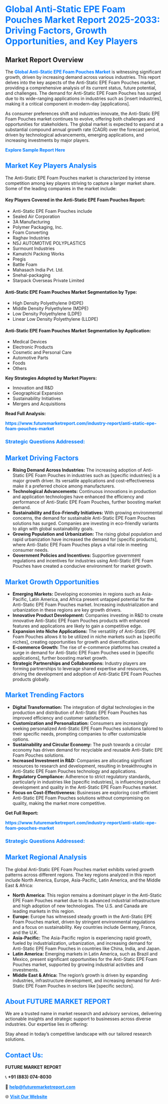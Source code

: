 <h1 style="color: #007BFF;">Global Anti-Static EPE Foam Pouches Market Report 2025-2033: Driving Factors, Growth Opportunities, and Key Players</h1>

<section id="overview">
<h2>Market Report Overview</h2>
<p>The <a href="https://www.futuremarketreport.com/industry-report/anti-static-epe-foam-pouches-market" style="color: #007BFF; text-decoration: none;"><strong>Global Anti-Static EPE Foam Pouches Market</strong></a> is witnessing significant growth, driven by increasing demand across various industries. This report delves into the key aspects of the Anti-Static EPE Foam Pouches market, providing a comprehensive analysis of its current status, future potential, and challenges. The demand for Anti-Static EPE Foam Pouches has surged due to its wide-ranging applications in industries such as [insert industries], making it a critical component in modern-day [applications].</p>
<p>As consumer preferences shift and industries innovate, the Anti-Static EPE Foam Pouches market continues to evolve, offering both challenges and opportunities for stakeholders. The global market is expected to expand at a substantial compound annual growth rate (CAGR) over the forecast period, driven by technological advancements, emerging applications, and increasing investments by major players.</p>
</section>

<section id="overview">
<p><a href="https://www.futuremarketreport.com/request-sample/reportId=100447" style="color: #007BFF; text-decoration: none;"><strong>Explore Sample Report Here</strong></a></p>
</section>

<section id="key-players">
<h2 style="color: #007BFF;">Market Key Players Analysis</h2>
<p>The Anti-Static EPE Foam Pouches market is characterized by intense competition among key players striving to capture a larger market share. Some of the leading companies in the market include:</p>
<h4>Key Players Covered in the Anti-Static EPE Foam Pouches Report:</h4>
<ul><li>Anti-Static EPE Foam Pouches include</li><li>Sealed Air Corporation</li><li>3A Manufacturing</li><li>Polymer Packaging, Inc.</li><li>Foam Converting</li><li>Raghav Industries</li><li>NSJ AUTOMOTIVE POLYPLASTICS</li><li>Surmount Industries</li><li>Kamatchi Packing Works</li><li>Pregis</li><li>Battle Foam</li><li>Mahasach India Pvt. Ltd.</li><li>Snehal-packaging</li><li>Starpack Overseas Private Limited</li></ul>
<h4>Anti-Static EPE Foam Pouches Market Segmentation by Type:</h4>
<ul><li>High Density Polyethylene (HDPE)</li><li>Middle Density Polyethylene (MDPE)</li><li>Low Density Polyethylene (LDPE)</li><li>Linear Low Density Polyethylene (LLDPE)</li></ul>

<h4>Anti-Static EPE Foam Pouches Market Segmentation by Application:</h4>
<ul><li>Medical Devices</li><li>Electronic Products</li><li>Cosmetic and Personal Care</li><li>Automotive Parts</li><li>Foods</li><li>Others</li></ul>
<p><strong>Key Strategies Adopted by Market Players:</strong></p>
<ul>
<li>Innovation and R&D</li>
<li>Geographical Expansion</li>
<li>Sustainability Initiatives</li>
<li>Mergers and Acquisitions</li>
</ul>
</section>

<section>
<p><strong>Read Full Analysis: </strong></p><a href="https://www.futuremarketreport.com/industry-report/anti-static-epe-foam-pouches-market" style="color: #007BFF; text-decoration: none;"><strong>https://www.futuremarketreport.com/industry-report/anti-static-epe-foam-pouches-market</strong></a>
<h3 style="color: #007BFF;">Strategic Questions Addressed:</h3>
</section>

<section id="driving-factors">
<h2 style="color: #007BFF;">Market Driving Factors</h2>
<ul>
<li><strong>Rising Demand Across Industries:</strong> The increasing adoption of Anti-Static EPE Foam Pouches in industries such as [specific industries] is a major growth driver. Its versatile applications and cost-effectiveness make it a preferred choice among manufacturers.</li>
<li><strong>Technological Advancements:</strong> Continuous innovations in production and application technologies have enhanced the efficiency and performance of Anti-Static EPE Foam Pouches, further boosting market demand.</li>
<li><strong>Sustainability and Eco-Friendly Initiatives:</strong> With growing environmental concerns, the demand for sustainable Anti-Static EPE Foam Pouches solutions has surged. Companies are investing in eco-friendly variants to align with global sustainability goals.</li>
<li><strong>Growing Population and Urbanization:</strong> The rising global population and rapid urbanization have increased the demand for [specific products], where Anti-Static EPE Foam Pouches plays a vital role in meeting consumer needs.</li>
<li><strong>Government Policies and Incentives:</strong> Supportive government regulations and incentives for industries using Anti-Static EPE Foam Pouches have created a conducive environment for market growth.</li>
</ul>
</section>

<section id="growth-opportunities">
<h2 style="color: #007BFF;">Market Growth Opportunities</h2>
<ul>
<li><strong>Emerging Markets:</strong> Developing economies in regions such as Asia-Pacific, Latin America, and Africa present untapped potential for the Anti-Static EPE Foam Pouches market. Increasing industrialization and urbanization in these regions are key growth drivers.</li>
<li><strong>Innovative Product Development:</strong> Companies investing in R&D to create innovative Anti-Static EPE Foam Pouches products with enhanced features and applications are likely to gain a competitive edge.</li>
<li><strong>Expansion into Niche Applications:</strong> The versatility of Anti-Static EPE Foam Pouches allows it to be utilized in niche markets such as [specific niches], creating opportunities for growth and diversification.</li>
<li><strong>E-commerce Growth:</strong> The rise of e-commerce platforms has created a surge in demand for Anti-Static EPE Foam Pouches used in [specific applications], further boosting market growth.</li>
<li><strong>Strategic Partnerships and Collaborations:</strong> Industry players are forming partnerships to leverage shared expertise and resources, driving the development and adoption of Anti-Static EPE Foam Pouches products globally.</li>
</ul>
</section>

<section id="trending-factors">
<h2 style="color: #007BFF;">Market Trending Factors</h2>
<ul>
<li><strong>Digital Transformation:</strong> The integration of digital technologies in the production and distribution of Anti-Static EPE Foam Pouches has improved efficiency and customer satisfaction.</li>
<li><strong>Customization and Personalization:</strong> Consumers are increasingly seeking personalized Anti-Static EPE Foam Pouches solutions tailored to their specific needs, prompting companies to offer customizable options.</li>
<li><strong>Sustainability and Circular Economy:</strong> The push towards a circular economy has driven demand for recyclable and reusable Anti-Static EPE Foam Pouches solutions.</li>
<li><strong>Increased Investment in R&D:</strong> Companies are allocating significant resources to research and development, resulting in breakthroughs in Anti-Static EPE Foam Pouches technology and applications.</li>
<li><strong>Regulatory Compliance:</strong> Adherence to strict regulatory standards, particularly in industries like [specific industries], is influencing product development and quality in the Anti-Static EPE Foam Pouches market.</li>
<li><strong>Focus on Cost-Effectiveness:</strong> Businesses are exploring cost-efficient Anti-Static EPE Foam Pouches solutions without compromising on quality, making the market more competitive.</li>
</ul>
</section>

<section>
<p><strong>Get Full Report: </strong></p><a href="https://www.futuremarketreport.com/industry-report/anti-static-epe-foam-pouches-market" style="color: #007BFF; text-decoration: none;"><strong>https://www.futuremarketreport.com/industry-report/anti-static-epe-foam-pouches-market</strong></a>
<h3 style="color: #007BFF;">Strategic Questions Addressed:</h3>
</section>


<section id="regional-analysis">
<h2 style="color: #007BFF;">Market Regional Analysis</h2>
<p>The global Anti-Static EPE Foam Pouches market exhibits varied growth patterns across different regions. The key regions analyzed in this report include North America, Europe, Asia-Pacific, Latin America, and the Middle East & Africa:</p>
<ul>
<li><strong>North America:</strong> This region remains a dominant player in the Anti-Static EPE Foam Pouches market due to its advanced industrial infrastructure and high adoption of new technologies. The U.S. and Canada are leading markets in this region.</li>
<li><strong>Europe:</strong> Europe has witnessed steady growth in the Anti-Static EPE Foam Pouches market, driven by stringent environmental regulations and a focus on sustainability. Key countries include Germany, France, and the U.K.</li>
<li><strong>Asia-Pacific:</strong> The Asia-Pacific region is experiencing rapid growth, fueled by industrialization, urbanization, and increasing demand for Anti-Static EPE Foam Pouches in countries like China, India, and Japan.</li>
<li><strong>Latin America:</strong> Emerging markets in Latin America, such as Brazil and Mexico, present significant opportunities for the Anti-Static EPE Foam Pouches market, supported by growing industrial activities and investments.</li>
<li><strong>Middle East & Africa:</strong> The region’s growth is driven by expanding industries, infrastructure development, and increasing demand for Anti-Static EPE Foam Pouches in sectors like [specific sectors].</li>
</ul>
</section>

<footer>
<h2 style="color: #007BFF;">About FUTURE MARKET REPORT</h2>
<p>We are a trusted name in market research and advisory services, delivering actionable insights and strategic support to businesses across diverse industries. Our expertise lies in offering:</p>

<p>Stay ahead in today’s competitive landscape with our tailored research solutions.</p>

<h2 style="color: #007BFF;">Contact Us:</h2>
<p><strong>FUTURE MARKET REPORT</strong></p>
<p>📞 <strong>+91 (883) 074-8030</strong></p>
<p>📧 <strong><a href="mailto:help@futuremarketreport.com" style="color: #007BFF;">help@futuremarketreport.com</a></strong></p>
<p>🌐 <strong><a href="https://www.futuremarketreport.com/" style="color: #007BFF;">Visit Our Website</a></strong></p>
</footer>